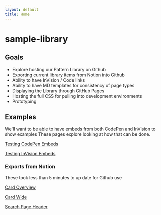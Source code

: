 ```yaml
---
layout: default
title: Home
---
```


# sample-library

## Goals
- Explore hosting our Pattern Library on Github
- Exporting current library items from Notion into Github
- Ability to have InVision / Code links
- Ability to have MD templates for consistency of page types
- Displaying the Library through GitHub Pages
- Hosting the full CSS for pulling into development environments
- Prototyping

## Examples
We'll want to be able to have embeds from both CodePen and InVision to show examples
These pages explore looking at how that can be done.

[Testing CodePen Embeds](https://uxdiva.github.io/sample-library/test-a-codepen)

[Testing InVision Embeds](https://uxdiva.github.io/sample-library/test-an-invision-embed)
### Exports from Notion
These took less than 5 minutes to up date for Github use

[Card Overview](https://uxdiva.github.io/sample-library/card)

[Card Wide](https://uxdiva.github.io/sample-library/card-wide)

[Search Page Header](https://uxdiva.github.io/sample-library/search-page-header)
